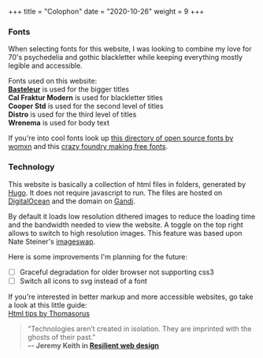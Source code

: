 +++
title = "Colophon"
date = "2020-10-26"
weight = 9
+++

### Fonts

When selecting fonts for this website, I was looking to combine my love for 70's psychedelia and gothic blackletter while keeping everything mostly legible and accessible.

Fonts used on this website:  
[**Basteleur**](http://www.velvetyne.fr/fonts/basteleur/) is used for the bigger titles  
**Cal Fraktur Modern** is used for blackletter titles  
**Cooper Std** is used for the second level of titles  
**Distro** is used for the third level of titles  
**Wrenema** is used for body text

If you're into cool fonts look up [this directory of open source fonts by womxn](https://www.design-research.be/by-womxn/) and this [crazy foundry making free fonts](https://www.velvetyne.fr/).

### Technology

This website is basically a collection of html files in folders, generated by [Hugo](https://gohugo.io/). It does not require javascript to run. The files are hosted on [DigitalOcean](https://www.digitalocean.com/) and the domain on [Gandi](https://www.gandi.net/en).

By default it loads low resolution dithered images to reduce the loading time and the bandwidth needed to view the website. A toggle on the top right allows to switch to high resolution images. This feature was based upon Nate Steiner's [imageswap](https://tendigits.space/site/imageswap.html).

Here is some improvements I'm planning for the future:

<div class="checklist">

- [ ] Graceful degradation for older browser not supporting css3
- [ ] Switch all icons to svg instead of a font

</div>

If you're interested in better markup and more accessible websites, go take a look at this little guide:   
[Html tips by Thomasorus](https://thomasorus.com/html-tips.html)

> "Technologies aren’t created in isolation. They are imprinted with the ghosts of their past."  
**-- Jeremy Keith in [Resilient web design](https://resilientwebdesign.com/)**
